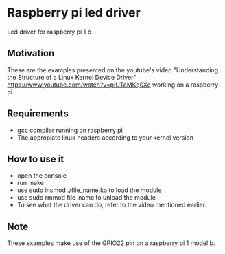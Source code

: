 # Raspberry pi led driver

Led driver for raspberry pi 1 b

## Motivation
These are the examples presented on the youtube's video 
"Understanding the Structure of a Linux Kernel Device Driver"
https://www.youtube.com/watch?v=pIUTaMKq0Xc working on a raspberry pi.

## Requirements
 - gcc compiler running on raspberry pi
 - The appropiate linux headers according to your kernel version
 
 ## How to use it
 - open the console 
 - run make
 - use sudo insmod ./file_name.ko to load the module
 - use sudo rmmod file_name to unload the module
 - To see what the driver can do, refer to the video mentioned earlier.
 
 
## Note
These examples make use of the GPIO22 pin on
a raspberry pi 1 model b.
